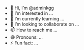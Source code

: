 - 👋 Hi, I’m @adminkgg
- 👀 I’m interested in ...
- 🌱 I’m currently learning ...
- 💞️ I’m looking to collaborate on ...
- 📫 How to reach me ...
- 😄 Pronouns: ...
- ⚡ Fun fact: ...

<!---
adminkgg/adminkgg is a ✨ special ✨ repository because its `README.md` (this file) appears on your GitHub profile.
You can click the Preview link to take a look at your changes.
--->
